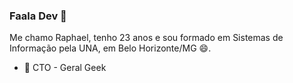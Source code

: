 ### Faala Dev 👋

Me chamo Raphael, tenho 23 anos e sou formado em Sistemas de Informação pela UNA, em Belo Horizonte/MG 😄.

- 🔭 CTO - Geral Geek
